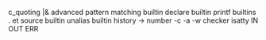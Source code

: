 c_quoting
|&
advanced pattern matching
builtin declare
builtin printf
builtins . et source
builtin unalias
builtin history -> number -c -a -w
checker isatty IN OUT ERR
